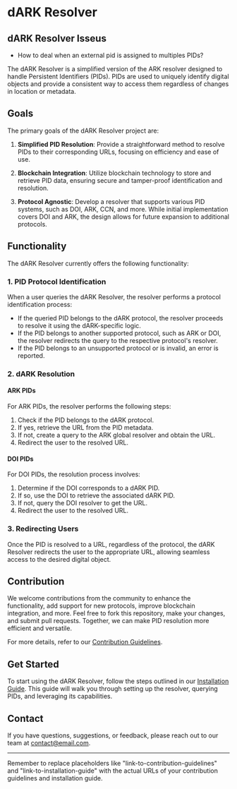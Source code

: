 # dARK Resolver

## dARK Resolver Isseus

- How to deal when an external pid is assigned to multiples PIDs?


The dARK Resolver is a simplified version of the ARK resolver designed to handle Persistent Identifiers (PIDs). PIDs are used to uniquely identify digital objects and provide a consistent way to access them regardless of changes in location or metadata.

## Goals

The primary goals of the dARK Resolver project are:

1. **Simplified PID Resolution**: Provide a straightforward method to resolve PIDs to their corresponding URLs, focusing on efficiency and ease of use.

2. **Blockchain Integration**: Utilize blockchain technology to store and retrieve PID data, ensuring secure and tamper-proof identification and resolution.

3. **Protocol Agnostic**: Develop a resolver that supports various PID systems, such as DOI, ARK, CCN, and more. While initial implementation covers DOI and ARK, the design allows for future expansion to additional protocols.

## Functionality

The dARK Resolver currently offers the following functionality:

### 1. PID Protocol Identification

When a user queries the dARK Resolver, the resolver performs a protocol identification process:

- If the queried PID belongs to the dARK protocol, the resolver proceeds to resolve it using the dARK-specific logic.
- If the PID belongs to another supported protocol, such as ARK or DOI, the resolver redirects the query to the respective protocol's resolver.
- If the PID belongs to an unsupported protocol or is invalid, an error is reported.

### 2. dARK Resolution

#### ARK PIDs

For ARK PIDs, the resolver performs the following steps:

1. Check if the PID belongs to the dARK protocol.
2. If yes, retrieve the URL from the PID metadata.
3. If not, create a query to the ARK global resolver and obtain the URL.
4. Redirect the user to the resolved URL.

#### DOI PIDs

For DOI PIDs, the resolution process involves:

1. Determine if the DOI corresponds to a dARK PID.
2. If so, use the DOI to retrieve the associated dARK PID.
3. If not, query the DOI resolver to get the URL.
4. Redirect the user to the resolved URL.

### 3. Redirecting Users

Once the PID is resolved to a URL, regardless of the protocol, the dARK Resolver redirects the user to the appropriate URL, allowing seamless access to the desired digital object.

## Contribution

We welcome contributions from the community to enhance the functionality, add support for new protocols, improve blockchain integration, and more. Feel free to fork this repository, make your changes, and submit pull requests. Together, we can make PID resolution more efficient and versatile.

For more details, refer to our [Contribution Guidelines](link-to-contribution-guidelines).

## Get Started

To start using the dARK Resolver, follow the steps outlined in our [Installation Guide](link-to-installation-guide). This guide will walk you through setting up the resolver, querying PIDs, and leveraging its capabilities.

## Contact

If you have questions, suggestions, or feedback, please reach out to our team at [contact@email.com](mailto:contact@email.com).

---

Remember to replace placeholders like "link-to-contribution-guidelines" and "link-to-installation-guide" with the actual URLs of your contribution guidelines and installation guide.
